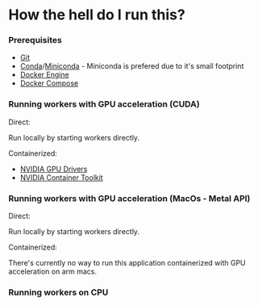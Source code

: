 # How the hell do I run this?

### Prerequisites

- [Git](https://git-scm.com/book/en/v2/Getting-Started-Installing-Git)
- [Conda](https://docs.conda.io/projects/conda/en/stable/user-guide/getting-started.html)/[Miniconda](https://docs.anaconda.com/free/miniconda/index.html) - Miniconda is prefered due to it's small footprint
- [Docker Engine](https://docs.docker.com/get-docker/)
- [Docker Compose](https://docs.docker.com/compose/)

### Running workers with GPU acceleration (CUDA)

Direct:

Run locally by starting workers directly.

Containerized:

- [NVIDIA GPU Drivers](https://docs.nvidia.com/datacenter/tesla/tesla-installation-notes/index.html)
- [NVIDIA Container Toolkit](https://github.com/NVIDIA/nvidia-container-toolkit)

### Running workers with GPU acceleration (MacOs - Metal API)

Direct:

Run locally by starting workers directly.

Containerized:

There's currently no way to run this application containerized with GPU acceleration on arm macs.

### Running workers on CPU
